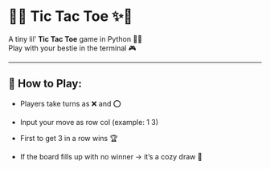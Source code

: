 # 🌸✨ Tic Tac Toe ✨🌸

A tiny lil’ **Tic Tac Toe** game in Python 🐍💕  
Play with your bestie in the terminal 🎮

---

## 🌼 How to Play: 
* Players take turns as ❌ and ⭕

* Input your move as row col (example: 1 3)

* First to get 3 in a row wins 🏆

* If the board fills up with no winner → it’s a cozy draw 🤝

